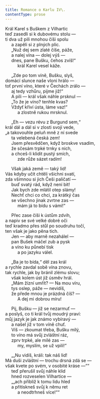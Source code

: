 ```yaml
---
title: Romance o Karlu IV\.
contentType: prose
---
```


Král Karel s Buškem z Vilhartic  
teď zasedli si k dubovému stolu —  
ti dva už pili mnohou číši spolu  
     a zapěli si z plných plic.  
     „Nuž dej sem zlaté číše, páže,  
     a nalej vína — dolej výš —  
     dnes, pane Bušku, čehos zvíš!“  
          král Karel vesel káže.

  

     „Zde po tom víně, Bušku, slyš,  
domácí slunce naše vloni hrálo —  
toť první víno, které v Čechách zrálo —  
     aj tedy vzhůru, pijme již!“  
     A pili — král však náhle prsknul —  
     „To že je víno? tenhle kvas?  
     Vždyť křiví ústa, láme vaz!“  
          a zlostně rukou mrsknul.

  

     „Eh — vezu révu z Burgund sem,“  
král dál a dál si v zlosti svojí vede,  
„a takovouhle peluň mně z ní svede  
     ta velebená česká zem!  
     Jsem přesvědčen, když broskve vsadím,  
     že sčesám trpké trnky s nich,  
     a chceš-li klidit pustý smích,  
          zde růže sázet radím!

  

     Však jaká země — taký lid!  
Vás kdyby učit chtěli všichni svatí,  
zda všimnou si jich Češi paličatí —  
     buď svatý rád, když není bit!  
     Jak bych zde mlátil otep slámy!  
     Nechť chci co chci, za krátký čas  
     se všechno jinak zvrtne zas —  
          mám já to bídu s vámi!“

  

     Přec zase číši k ústům zdvih,  
a napiv se své velké dobré oči  
teď kradmo přes stůl po soudruhu točí,  
ten však je jako pěna tich.  
     Jen — aby marně nezahálel —  
     pan Bušek máčel zub a pysk  
     a víno ku půnebí tisk  
          a po jazyku válel.

  

     „Ba je to bída,“ děl zas král  
a rychle zavdal sobě vína znovu,  
tak rychle, jak by bránil zlému slovu;  
     však kolem úst již úsměv hrál.  
     „Mám žízní umřít? — Na mou víru,  
     tys oslep, páže — nevidíš,  
     že přede mnou je prázdná číš? —  
          A dej mi dobrou míru!

  

     Pij, Bušku — již se nezarmuť —  
a poslyš, co ti král tvůj moudrý praví:  
můj jazyk je jak známo vybíravý —  
     a našel již v tom víně chuť.  
     Víš — zkoumat třeba, Bušku milý,  
     to víno má svůj zvláštní ráz,  
     zprv trpké, ale milé zas —  
          my, myslím, se už vpili!“

  

     „„Nu vidíš, králi: tak náš lid!  
Má duši zvláštní — trochu drsná zdá se —  
však kvete po svém, v osobité kráse —““  
     teď přerušil svůj náhle klid  
     hned rozveselen Vilhartice —  
     „„ach přibliž k tomu lidu hled  
     a přitiskneš svůj k němu ret  
          a neodtrhneš více!““
